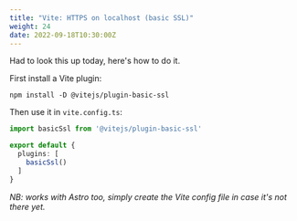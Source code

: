 ```yaml
---
title: "Vite: HTTPS on localhost (basic SSL)"
weight: 24
date: 2022-09-18T10:30:00Z
---
```


Had to look this up today, here's how to do it.

First install a Vite plugin:

`npm install -D @vitejs/plugin-basic-ssl`

Then use it in `vite.config.ts`:

```ts
import basicSsl from '@vitejs/plugin-basic-ssl'

export default {
  plugins: [
    basicSsl()
  ]
}
```

_NB: works with Astro too, simply create the Vite config file in case it's not there yet._